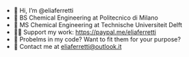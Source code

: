 - 👋 Hi, I’m @eliaferretti
- 🌱 BS Chemical Engineering at Politecnico di Milano
- 🌱 MS Chemical Engineering at Technische Universiteit Delft
- 🙏🏻 Support my work: https://paypal.me/eliaferretti
- 📩 Probelms in my code? Want to fit them for your purpose?
- 📩 Contact me at eliaferretti@outlook.it
